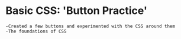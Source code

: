 # Basic CSS: 'Button Practice'


    -Created a few buttons and experimented with the CSS around them
    -The foundations of CSS